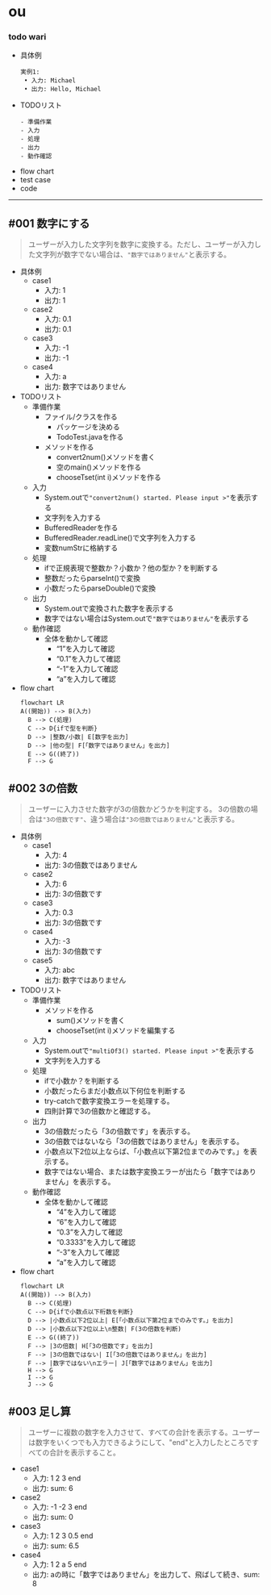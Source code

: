 # ou

### todo wari
  - 具体例
     ```
     実例1:
      • 入力: Michael
      • 出力: Hello, Michael
    ```
  - TODOリスト
    ```
    - 準備作業
    - 入力
    - 処理
    - 出力
    - 動作確認
    ```
  - flow chart
  - test case
  - code
----
## #001 数字にする
  > ユーザーが入力した文字列を数字に変換する。ただし、ユーザーが入力した文字列が数字でない場合は、`"数字ではありません"`と表示する。
  - 具体例
    - case1
      - 入力: 1
      - 出力: 1
    - case2
      - 入力: 0.1
      - 出力: 0.1
    - case3
      - 入力: -1
      - 出力: -1
    - case4
      - 入力: a
      - 出力: 数字ではありません
  - TODOリスト
    - 準備作業
      - ファイル/クラスを作る
        - パッケージを決める
        - TodoTest.javaを作る
      - メソッドを作る
        - convert2num()メソッドを書く
        - 空のmain()メソッドを作る
        - chooseTset(int i)メソッドを作る
    - 入力
        - System.outで`"convert2num() started. Please input >"`を表示する
        - 文字列を入力する
        - BufferedReaderを作る
        - BufferedReader.readLine()で文字列を入力する
        - 変数numStrに格納する
    - 処理
      - ifで正規表現で整数か？小数か？他の型か？を判断する
      - 整数だったらparseInt()で変換
      - 小数だったらparseDouble()で変換
    - 出力
      - System.outで変換された数字を表示する
      - 数字ではない場合はSystem.outで`"数字ではありません"`を表示する
    - 動作確認
      - 全体を動かして確認
        - “1”を入力して確認
        - “0.1”を入力して確認
        - “-1”を入力して確認
        - “a”を入力して確認
  - flow chart
    ```mermaid
    flowchart LR
    A((開始)) --> B(入力)
      B --> C(処理)
      C --> D{ifで型を判断}
      D --> |整数/小数| E[数字を出力]
      D --> |他の型| F[「数字ではありません」を出力]
      E --> G((終了))
      F --> G
    ```

## #002 3の倍数
  > ユーザーに入力させた数字が3の倍数かどうかを判定する。 3の倍数の場合は`"3の倍数です"`、違う場合は`"3の倍数ではありません"`と表示する。
  - 具体例
    - case1
      - 入力: 4
      - 出力: 3の倍数ではありません
    - case2
      - 入力: 6
      - 出力: 3の倍数です
    - case3
      - 入力: 0.3
      - 出力: 3の倍数です
    - case4
      - 入力: -3
      - 出力: 3の倍数です
    - case5
      - 入力: abc
      - 出力: 数字ではありません
- TODOリスト
  - 準備作業
    - メソッドを作る
      - sum()メソッドを書く
      - chooseTset(int i)メソッドを編集する
  - 入力
      - System.outで`"multiOf3() started. Please input >"`を表示する
      - 文字列を入力する
  - 処理
    - ifで小数か？を判断する
    - 小数だったらまだ小数点以下何位を判断する
    - try-catchで数字変換エラーを処理する。
    - 四則計算で3の倍数かと確認する。
  - 出力
    - 3の倍数だったら「3の倍数です」を表示する。
    - 3の倍数ではないなら「3の倍数ではありません」を表示する。
    - 小数点以下2位以上ならば、「小数点以下第2位までのみです。」を表示する。
    - 数字ではない場合、または数字変換エラーが出たら「数字ではありません」を表示する。
  - 動作確認
    - 全体を動かして確認
      - “4”を入力して確認
      - “6”を入力して確認
      - “0.3”を入力して確認
      - “0.3333”を入力して確認
      - “-3”を入力して確認
      - “a”を入力して確認
- flow chart
  ```mermaid
  flowchart LR
  A((開始)) --> B(入力)
    B --> C(処理)
    C --> D{ifで小数点以下桁数を判断}
    D --> |小数点以下2位以上| E[「小数点以下第2位までのみです。」を出力]
    D --> |小数点以下2位以上\n整数| F(3の倍数を判断)
    E --> G((終了))
    F --> |3の倍数| H[「3の倍数です」を出力]
    F --> |3の倍数ではない| I[「3の倍数ではありません」を出力]
    F --> |数字ではない\nエラー| J[「数字ではありません」を出力]
    H --> G
    I --> G
    J --> G
  ```
   
## #003 足し算
  > ユーザーに複数の数字を入力させて、すべての合計を表示する。ユーザーは数字をいくつでも入力できるようにして、"end"と入力したところですべての合計を表示すること。
  - case1
    - 入力: 1 2 3 end
    - 出力: sum: 6
  - case2
    - 入力: -1 -2 3 end
    - 出力: sum: 0
  - case3
    - 入力: 1 2 3 0.5 end
    - 出力: sum: 6.5
  - case4
    - 入力: 1 2 a 5 end
    - 出力: aの時に「数字ではありません」を出力して、飛ばして続き、sum: 8
